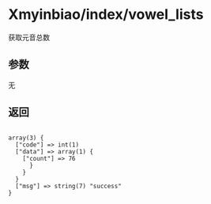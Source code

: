 # Xmyinbiao/index/vowel_lists
获取元音总数

## 参数
无

## 返回

<pre>
<code>
array(3) {
  ["code"] => int(1)
  ["data"] => array(1) {
    ["count"] => 76
      }
    }
  }
  ["msg"] => string(7) "success"
}
</pre>
<code>
